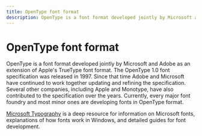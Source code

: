 ```yaml
---
title: OpenType font format
description: OpenType is a font format developed jointly by Microsoft and Adobe as an extension of Apple's TrueType font format. Since that time Adobe and Microsoft have continued to work together updating and refining the specification.
---
```

# OpenType font format

OpenType is a font format developed jointly by Microsoft and Adobe as an extension of Apple's TrueType font format.
The OpenType 1.0 font specification was released in 1997.
Since that time Adobe and Microsoft have continued to work together updating and refining the specification.
Several other companies, including Apple and Monotype, have also contributed to the specification over the years.
Currently, every major font foundry and most minor ones are developing fonts in OpenType format.

[Microsoft Typography](/typography) is a deep resource for information on Microsoft fonts, explanations of how fonts work in Windows, and detailed guides for font development.
